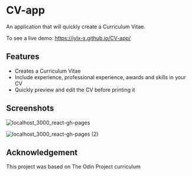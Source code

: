 # CV-app

An application that will quickly create a Curriculum Vitae.


To see a live demo: https://jylx-x.github.io/CV-app/

<h2>Features</h2>
  <ul>
    <li>Creates a Curriculum Vitae</li>
    <li>Include experience, professional experience, awards and skills in your CV</li>
    <li>Quickly preview and edit the CV before printing it</li>
  </ul>
  
 <h2>Screenshots</h2>
  
![localhost_3000_react-gh-pages](https://user-images.githubusercontent.com/93222500/153068472-e6cd95de-1fea-4a95-a16f-e033fcb2f754.png)

![localhost_3000_react-gh-pages (2)](https://user-images.githubusercontent.com/93222500/153068554-6b27b01b-e315-40bd-bd26-caa1c0dd0add.png)

<h2>Acknowledgement</h2>

This project was based on The Odin Project curriculum
